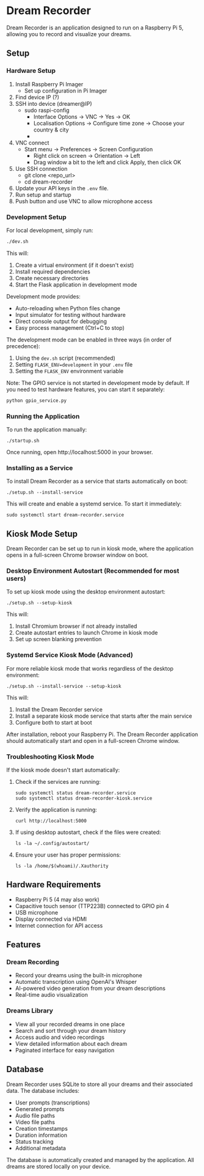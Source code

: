# Dream Recorder

Dream Recorder is an application designed to run on a Raspberry Pi 5, allowing you to record and visualize your dreams.

## Setup

### Hardware Setup

1. Install Raspberry Pi Imager
   - Set up configuration in Pi Imager
2. Find device IP (?)
3. SSH into device (dreamer@IP)
   - sudo raspi-config
      - Interface Options -> VNC -> Yes -> OK
      - Localisation Options -> Configure time zone -> Choose your country & city
      - <Finish>
4. VNC connect
   - Start menu -> Preferences -> Screen Configuration
      - Right click on screen -> Orientation -> Left
      - Drag window a bit to the left and click Apply, then click OK
5. Use SSH connection
   - git clone <repo_url>
   - cd dream-recorder
6. Update your API keys in the `.env` file.
7. Run setup and startup
8. Push button and use VNC to allow microphone access

### Development Setup

For local development, simply run:
```bash
./dev.sh
```

This will:
1. Create a virtual environment (if it doesn't exist)
2. Install required dependencies
3. Create necessary directories
4. Start the Flask application in development mode

Development mode provides:
- Auto-reloading when Python files change
- Input simulator for testing without hardware
- Direct console output for debugging
- Easy process management (Ctrl+C to stop)

The development mode can be enabled in three ways (in order of precedence):
1. Using the `dev.sh` script (recommended)
2. Setting `FLASK_ENV=development` in your `.env` file
3. Setting the `FLASK_ENV` environment variable

Note: The GPIO service is not started in development mode by default. If you need to test hardware features, you can start it separately:
```bash
python gpio_service.py
```

### Running the Application

To run the application manually:
```
./startup.sh
```

Once running, open http://localhost:5000 in your browser.

### Installing as a Service

To install Dream Recorder as a service that starts automatically on boot:
```
./setup.sh --install-service
```

This will create and enable a systemd service. To start it immediately:
```
sudo systemctl start dream-recorder.service
```

## Kiosk Mode Setup

Dream Recorder can be set up to run in kiosk mode, where the application opens in a full-screen Chrome browser window on boot.

### Desktop Environment Autostart (Recommended for most users)

To set up kiosk mode using the desktop environment autostart:
```
./setup.sh --setup-kiosk
```

This will:
1. Install Chromium browser if not already installed
2. Create autostart entries to launch Chrome in kiosk mode
3. Set up screen blanking prevention

### Systemd Service Kiosk Mode (Advanced)

For more reliable kiosk mode that works regardless of the desktop environment:
```
./setup.sh --install-service --setup-kiosk
```

This will:
1. Install the Dream Recorder service
2. Install a separate kiosk mode service that starts after the main service
3. Configure both to start at boot

After installation, reboot your Raspberry Pi. The Dream Recorder application should automatically start and open in a full-screen Chrome window.

### Troubleshooting Kiosk Mode

If the kiosk mode doesn't start automatically:

1. Check if the services are running:
   ```
   sudo systemctl status dream-recorder.service
   sudo systemctl status dream-recorder-kiosk.service
   ```

2. Verify the application is running:
   ```
   curl http://localhost:5000
   ```

3. If using desktop autostart, check if the files were created:
   ```
   ls -la ~/.config/autostart/
   ```

4. Ensure your user has proper permissions:
   ```
   ls -la /home/$(whoami)/.Xauthority
   ```

## Hardware Requirements

- Raspberry Pi 5 (4 may also work)
- Capacitive touch sensor (TTP223B) connected to GPIO pin 4
- USB microphone
- Display connected via HDMI
- Internet connection for API access 

## Features

### Dream Recording
- Record your dreams using the built-in microphone
- Automatic transcription using OpenAI's Whisper
- AI-powered video generation from your dream descriptions
- Real-time audio visualization

### Dreams Library
- View all your recorded dreams in one place
- Search and sort through your dream history
- Access audio and video recordings
- View detailed information about each dream
- Paginated interface for easy navigation

## Database

Dream Recorder uses SQLite to store all your dreams and their associated data. The database includes:
- User prompts (transcriptions)
- Generated prompts
- Audio file paths
- Video file paths
- Creation timestamps
- Duration information
- Status tracking
- Additional metadata

The database is automatically created and managed by the application. All dreams are stored locally on your device. 